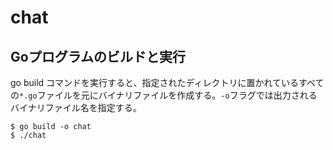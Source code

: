 # chat

## Goプログラムのビルドと実行

go build コマンドを実行すると、指定されたディレクトリに置かれているすべての`*.go`ファイルを元にバイナリファイルを作成する。`-o`フラグでは出力されるバイナリファイル名を指定する。

```
$ go build -o chat
$ ./chat
```